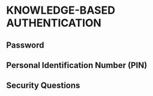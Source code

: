 # KNOWLEDGE-BASED AUTHENTICATION

## Password

## Personal Identification Number (PIN)

## Security Questions
